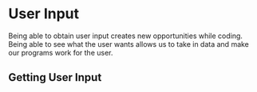# User Input

Being able to obtain user input creates new opportunities while coding. Being able to see what the user wants allows us to take in data and make our programs work for the user.

## Getting User Input
